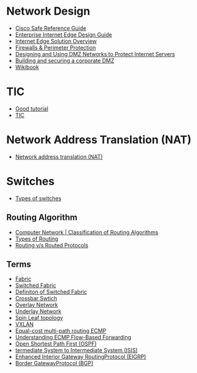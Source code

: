 # Network Design

* [Cisco Safe Reference Guide](https://www.cisco.com/c/en/us/td/docs/solutions/Enterprise/Security/SAFE_RG/SAFE_rg.html)
* [Enterprise Internet Edge Design Guide](https://www.cisco.com/c/en/us/td/docs/solutions/Enterprise/Security/IE_DG.html)
* [Internet Edge Solution Overview](https://www.cisco.com/c/en/us/td/docs/solutions/Enterprise/WAN_and_MAN/Internet_Edge/InterEdgeOver.html?referring_site=RE&pos=2&page=https://www.cisco.com/c/en/us/td/docs/solutions/Enterprise/Security/IE_DG.html)
* [Firewalls & Perimeter Protection](https://www.sans.org/reading-room/whitepapers/firewalls/designing-dmz-950)
* [Designing and Using DMZ Networks to Protect Internet Servers](https://www.linuxjournal.com/article/4415)
* [Building and securing a corporate DMZ ](http://cs.lewisu.edu/mathcs/msis/projects/msis595_KevinKeay.pdf)
* [Wikibook](https://en.wikibooks.org/wiki/Communication_Networks/Print_version)

# TIC
* [Good tutorial](https://www.gsa.gov/technology/technology-products-services/it-security/trusted-internet-connections-tics)
* [TIC](https://www.dhs.gov/sites/default/files/publications/TIC_Ref_Arch_v2.2_2017.pdf)

# Network Address Translation (NAT)
* [Network address translation (NAT)](https://www.geeksforgeeks.org/computer-network-network-address-translation-nat/)

# Switches

* [Types of switches](https://www.geeksforgeeks.org/computer-network-types-of-switches/)

## Routing Algorithm
* [Computer Network | Classification of Routing Algorithms](https://www.geeksforgeeks.org/computer-network-classification-routing-algorithms/)
* [Types of Routing](https://www.geeksforgeeks.org/computer-network-types-routing/)
* [Routing v/s Routed Protocols](https://www.geeksforgeeks.org/computer-network-routing-vs-routed-protocols/)

## Terms

* [Fabric](https://whatis.techtarget.com/definition/fabric)
* [Switched Fabric](https://en.wikipedia.org/wiki/Switched_fabric)
* [Definiton of Switched Fabric](https://etherealmind.com/what-is-the-definition-of-switch-fabric/)
* [Crossbar Swtich](https://en.wikipedia.org/wiki/Crossbar_switch)
* [Overlay Network]()
* [Underlay Network]()
* [Spin Leaf topology]()
* [VXLAN]()
* [Equal-cost multi-path routing ECMP](https://www.cisco.com/c/en/us/td/docs/ios-xml/ios/mp_l3_vpns/configuration/xe-3s/asr903/mp-l3-vpns-xe-3s-asr903-book/mp-l3-vpns-xe-3s-asr903-book_chapter_0100.pdf)
* [Understanding ECMP Flow-Based Forwarding](https://www.juniper.net/documentation/en_US/junos/topics/concept/routing-policy-security-ecmp-flow-based-forwarding-understanding.html)
* [Open Shortest Path First (OSPF)]()
* [termediate System to Intermediate System (ISIS)]()
* [Enhanced Interior Gateway RoutingProtocol (EIGRP)]()
* [Border GatewayProtocol (BGP)]()
